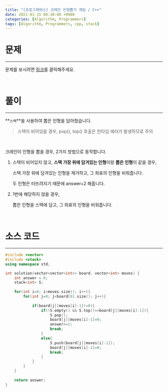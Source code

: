 ```yaml
---
title: "[프로그래머스] 크레인 인형뽑기 게임 / C++"
date: 2021-01-15 00:30:00 +0900
categories: [Algorithm, Programmers]
tags: [Algorithm, Programmers, cpp, stack]
---
```




# **문제**

---



문제를 보시려면 [링크](https://programmers.co.kr/learn/courses/30/lessons/64061)를 클릭해주세요. 

<br/>

# **풀이**

---

**`스택`**을 사용하여 뽑은 인형을 담아줬습니다.

> 스택이 비어있을 경우, pop(), top() 호출은 런타임 에러가 발생하므로 주의

<br/>

크레인이 인형을 뽑을 경우, 2가지 방법으로 동작합니다.

1. 스택이 비어있지 않고, **스택 가장 위에 담겨있는 인형**이랑 **뽑은 인형**이 같을 경우,

   스택 가장 위에 담겨있는 인형을 제거하고, 그 좌표의 인형을 비워줍니다.

   두 인형은 터뜨려지기 때문에 answer+2 해줍니다.

2. 1번에 해당하지 않을 경우,

   뽑은 인형을 스택에 담고, 그 좌표의 인형을 비워줍니다.





<br/>

# **소스 코드**

---



```c++
#include <vector>
#include <stack>
using namespace std;

int solution(vector<vector<int>> board, vector<int> moves) {
    int answer = 0;
    stack<int> S;
    
    for(int i=0; i<moves.size(); i++){
        for(int j=0; j<board[0].size(); j++){
            
            if(board[j][moves[i]-1]!=0){
                if(!S.empty() && S.top()==board[j][moves[i]-1]){
                    S.pop();
                    board[j][moves[i]-1]=0;
                    answer+=2;
                    break;
                }
                else{
                    S.push(board[j][moves[i]-1]);
                    board[j][moves[i]-1]=0;
                    break; 
                }
            }
        }
    }
    
    return answer;
}
```

<br/>

<br/>